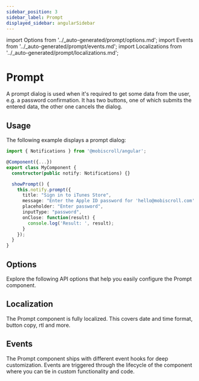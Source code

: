 ```yaml
---
sidebar_position: 3
sidebar_label: Prompt
displayed_sidebar: angularSidebar
---
```


import Options from '../\_auto-generated/prompt/options.md';
import Events from '../\_auto-generated/prompt/events.md';
import Localizations from '../\_auto-generated/prompt/localizations.md';

# Prompt

A prompt dialog is used when it's required to get some data from the user, e.g. a password confirmation.
It has two buttons, one of which submits the entered data, the other one cancels the dialog.

## Usage

The following example displays a prompt dialog:

```ts
import { Notifications } from '@mobiscroll/angular';

@Component({...})
export class MyComponent {
  constructor(public notify: Notifications) {}

  showPrompt() {
    this.notify.prompt({
      title: "Sign in to iTunes Store",
      message: "Enter the Apple ID password for 'hello@mobiscroll.com'.",
      placeholder: "Enter password",
      inputType: "password",
      onClose: function(result) {
        console.log('Result: ', result);
      }
    });
  }
}
```

<div className="option-list">

## Options
Explore the following API options that help you easily configure the Prompt component.

<Options />

## Localization
The Prompt component is fully localized. This covers date and time format, button copy, rtl and more.

<Localizations />

## Events
The Prompt component ships with different event hooks for deep customization. Events are triggered through the lifecycle of the component where you can tie in custom functionality and code.

<Events />

</div>
